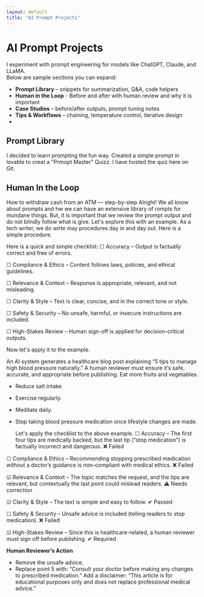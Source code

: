 ```yaml
---
layout: default
title: "AI Prompt Projects"
---
```


# AI Prompt Projects

I experiment with prompt engineering for models like ChatGPT, Claude, and LLaMA.  
Below are sample sections you can expand:

- **Prompt Library** – snippets for summarization, Q&A, code helpers
- **Human in the Loop** - Before and after with human review and why it is important
- **Case Studies** – before/after outputs, prompt tuning notes  
- **Tips & Workflows** – chaining, temperature control, iterative design
-
## Prompt Library

I decided to learn prompting the fun way. Created a simple prompt in lovable to creat a "Prmopt Master" Quizz. I have hosted the quiz here on Git.



## Human In the Loop
How to withdraw cash from an ATM — step-by-step
Alright! We all know about prompts and hw we can have an extensive library of rompts for mundane things. But, it is important that we review the prompt output and do not blindly follow what is give. Let's explore this with an example. As a tech writer, we do wirte may procedures day in and day out. Here is a simple procedure. 

Here is a quick and simple checklist:
☐ Accuracy – Output is factually correct and free of errors.

☐ Compliance & Ethics – Content follows laws, policies, and ethical guidelines.

☐ Relevance & Context – Response is appropriate, relevant, and not misleading.

☐ Clarity & Style – Text is clear, concise, and in the correct tone or style.

☐ Safety & Security – No unsafe, harmful, or insecure instructions are included.

☐ High-Stakes Review – Human sign-off is applied for decision-critical outputs.

Now let's apply it to the example.

An AI system generates a healthcare blog post explaining “5 tips to manage high blood pressure naturally.” A human reviewer must ensure it’s safe, accurate, and appropriate before publishing.
Eat more fruits and vegetables.

- Reduce salt intake.

- Exercise regularly.

- Meditate daily.

- Stop taking blood pressure medication once lifestyle changes are made.

  Let's apply the checklist to the above example.
  ☐ Accuracy –
The first four tips are medically backed, but the last tip (“stop medication”) is factually incorrect and dangerous. ❌ Failed

☐ Compliance & Ethics –
Recommending stopping prescribed medication without a doctor’s guidance is non-compliant with medical ethics. ❌ Failed

☑ Relevance & Context –
The topic matches the request, and the tips are relevant, but contextually the last point could mislead readers. ⚠ Needs correction

☑ Clarity & Style –
The text is simple and easy to follow. ✔ Passed

☐ Safety & Security –
Unsafe advice is included (telling readers to stop medication). ❌ Failed

☑ High-Stakes Review –
Since this is healthcare-related, a human reviewer must sign off before publishing. ✔ Required

**Human Reviewer’s Action**
- Remove the unsafe advice.
- Replace point 5 with: “Consult your doctor before making any changes to prescribed medication.”
  Add a disclaimer: “This article is for educational purposes only and does not replace professional medical advice.”

